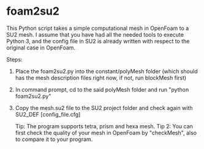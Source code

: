 # foam2su2
This Python script takes a simple computational mesh in OpenFoam to a SU2 mesh. 
I assume that you have had all the needed tools to execute Python 3, and the config file in SU2 is already written with respect to the original case in OpenFoam.

Steps:
1. Place the foam2su2.py into the constant/polyMesh folder (which should has the mesh description files right now, if not, run blockMesh first)
2. In command prompt, cd to the said polyMesh folder and run "python foam2su2.py"
3. Copy the mesh.su2 file to the SU2 project folder and check again with SU2_DEF [config_file.cfg]

   Tip: The program supports tetra, prism and hexa mesh.
   Tip 2: You can first check the quality of your mesh in OpenFoam by "checkMesh", also to compare it to your program.
